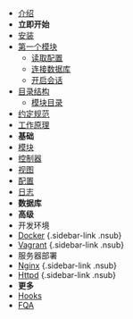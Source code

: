 - [介绍](guide/index.md)
- **立即开始**
- [安装](guide/install.md)
- [第一个模块](guide/start.md)
  - [读取配置](guide/cfg.md)
  - [连接数据库](guide/db.md)
  - [开启会话](guide/session.md)
- [目录结构](guide/structure.md)
  - [模块目录](guide/module.md)
- [约定规范](guide/convention.md)
- [工作原理](guide/how.md)
- **基础**
- [模块](guide/module/index.md)
- [控制器](guide/mvc/controller.md)
- [视图](guide/mvc/view.md)
- [配置](guide/config/index.md)
- [日志](guide/logger.md)
- **数据库**
- **高级**
- 开发环境
- [Docker](guide/docker.md) {.sidebar-link .nsub}
- [Vagrant](guide/vagrant.md) {.sidebar-link .nsub}
- 服务器部署
- [Nginx](guide/nginx.md) {.sidebar-link .nsub}
- [Httpd](guide/httpd.md) {.sidebar-link .nsub}
- **更多**
- [Hooks](hooks.md)
- [FQA](fqa.md)
